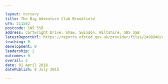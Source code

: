 ```yaml
---

layout: nursery
title: The Big Adventure Club Brookfield
urn: 511583
postcode: SN5 5SB
address: Cartwright Drive, Shaw, Swindon, Wiltshire, SN5 5SB
latestReportUrl: https://reports.ofsted.gov.uk/provider/files/2498948/urn/511583.pdf
teaching: 0
development: 0
leadership: 2
outcomes: 0
overall: 2
date: 01 April 2018 
datePublish: 8 July 2015

---
```

